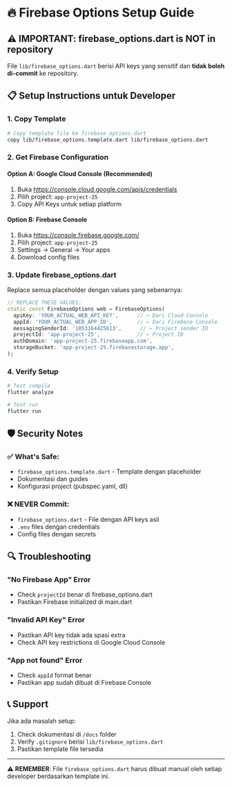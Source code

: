 # 🔥 Firebase Options Setup Guide

## ⚠️ IMPORTANT: firebase_options.dart is NOT in repository

File `lib/firebase_options.dart` berisi API keys yang sensitif dan **tidak boleh di-commit** ke repository.

## 📋 Setup Instructions untuk Developer

### 1. Copy Template
```bash
# Copy template file ke firebase_options.dart
copy lib/firebase_options.template.dart lib/firebase_options.dart
```

### 2. Get Firebase Configuration

#### Option A: Google Cloud Console (Recommended)
1. Buka https://console.cloud.google.com/apis/credentials
2. Pilih project: `app-project-25`
3. Copy API Keys untuk setiap platform

#### Option B: Firebase Console
1. Buka https://console.firebase.google.com/
2. Pilih project: `app-project-25`
3. Settings → General → Your apps
4. Download config files

### 3. Update firebase_options.dart

Replace semua placeholder dengan values yang sebenarnya:

```dart
// REPLACE THESE VALUES:
static const FirebaseOptions web = FirebaseOptions(
  apiKey: 'YOUR_ACTUAL_WEB_API_KEY',      // ← Dari Cloud Console
  appId: 'YOUR_ACTUAL_WEB_APP_ID',        // ← Dari Firebase Console
  messagingSenderId: '1053164425613',      // ← Project sender ID
  projectId: 'app-project-25',            // ← Project ID
  authDomain: 'app-project-25.firebaseapp.com',
  storageBucket: 'app-project-25.firebasestorage.app',
);
```

### 4. Verify Setup

```bash
# Test compile
flutter analyze

# Test run
flutter run
```

## 🛡️ Security Notes

### ✅ What's Safe:
- `firebase_options.template.dart` - Template dengan placeholder
- Dokumentasi dan guides
- Konfigurasi project (pubspec.yaml, dll)

### ❌ NEVER Commit:
- `firebase_options.dart` - File dengan API keys asli
- `.env` files dengan credentials
- Config files dengan secrets

## 🔍 Troubleshooting

### "No Firebase App" Error
- Check `projectId` benar di firebase_options.dart
- Pastikan Firebase initialized di main.dart

### "Invalid API Key" Error  
- Pastikan API key tidak ada spasi extra
- Check API key restrictions di Google Cloud Console

### "App not found" Error
- Check `appId` format benar
- Pastikan app sudah dibuat di Firebase Console

## 📞 Support

Jika ada masalah setup:
1. Check dokumentasi di `/docs` folder
2. Verify `.gitignore` berisi `lib/firebase_options.dart`
3. Pastikan template file tersedia

---

⚠️ **REMEMBER**: File `firebase_options.dart` harus dibuat manual oleh setiap developer berdasarkan template ini.